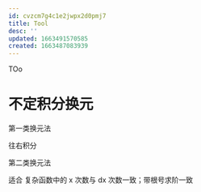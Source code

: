 ```yaml
---
id: cvzcm7g4c1e2jwpx2d0pmj7
title: Tool
desc: ''
updated: 1663491570585
created: 1663487083939
---
```


TOo



# 不定积分换元



第一类换元法

往右积分



第二类换元法

适合 复杂函数中的 x 次数与 dx 次数一致；带根号求阶一致

